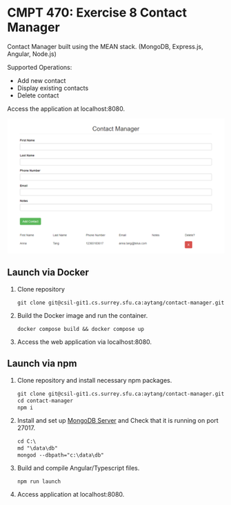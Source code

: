 # CMPT 470: Exercise 8 Contact Manager

Contact Manager built using the MEAN stack. (MongoDB, Express.js, Angular, Node.js)

Supported Operations:

- Add new contact
- Display existing contacts
- Delete contact

Access the application at localhost:8080.


<p align = 'center'>
  <img src = '/sample.png'>
</p>

## Launch via Docker

1. Clone repository
   ```
   git clone git@csil-git1.cs.surrey.sfu.ca:aytang/contact-manager.git
   ```

2. Build the Docker image and run the container.
   ```
   docker compose build && docker compose up
   ```

3. Access the web application via localhost:8080.

## Launch via npm

1. Clone repository and install necessary npm packages.

   ```
   git clone git@csil-git1.cs.surrey.sfu.ca:aytang/contact-manager.git
   cd contact-manager 
   npm i 
   ```
2. Install and set up [MongoDB Server](https://www.mongodb.com/try/download/compass) and Check that it is running on port 27017.

   ```
   cd C:\
   md "\data\db"
   mongod --dbpath="c:\data\db"
   ```
3. Build and compile Angular/Typescript files.

   ```
   npm run launch
   ```
4. Access application at localhost:8080.

